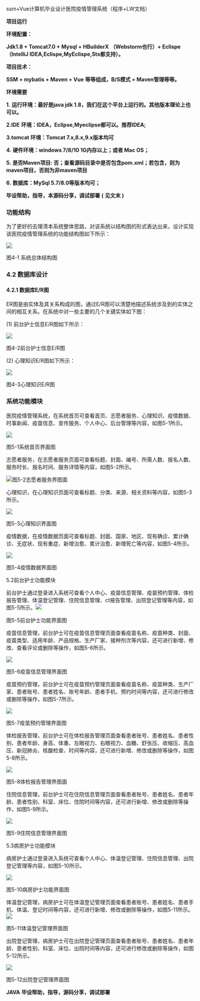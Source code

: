 ssm+Vue计算机毕业设计医院疫情管理系统（程序+LW文档）

**项目运行**

**环境配置：**

**Jdk1.8 + Tomcat7.0 + Mysql + HBuilderX** **（Webstorm也行）+ Eclispe（IntelliJ
IDEA,Eclispe,MyEclispe,Sts都支持）。**

**项目技术：**

**SSM + mybatis + Maven + Vue** **等等组成，B/S模式 + Maven管理等等。**

**环境需要**

**1.** **运行环境：最好是java jdk 1.8，我们在这个平台上运行的。其他版本理论上也可以。**

**2.IDE** **环境：IDEA，Eclipse,Myeclipse都可以。推荐IDEA;**

**3.tomcat** **环境：Tomcat 7.x,8.x,9.x版本均可**

**4.** **硬件环境：windows 7/8/10 1G内存以上；或者 Mac OS；**

**5.** **是否Maven项目: 否；查看源码目录中是否包含pom.xml；若包含，则为maven项目，否则为非maven项目**

**6.** **数据库：MySql 5.7/8.0等版本均可；**

**毕设帮助，指导，本源码分享，调试部署** **(** **见文末** **)**

### 功能结构

为了更好的去理清本系统整体思路，对该系统以结构图的形式表达出来，设计实现该医院疫情管理系统的功能结构图如下所示：

![](./res/29456872887b46ca90f33724efa1615e.png)

图4-1 系统总体结构图

### 4.2 数据库设计

####  4.2.1 数据库E/R图

ER图是由实体及其关系构成的图，通过E/R图可以清楚地描述系统涉及到的实体之间的相互关系。在系统中对一些主要的几个关键实体如下图：

(1) 前台护士信息E/R图如下所示：

![](./res/66a17943cf2e4d42b816d8cac36dd496.png)

图4-2前台护士信息E/R图

(2) 心理知识E/R图如下所示：

![](./res/26bd579b3f8c4a4a9b33967fe7622a77.png)

图4-3心理知识E/R图

### 系统功能模块

医院疫情管理系统，在系统首页可查看首页、志愿者服务、心理知识、疫情数据、时事新闻、疫苗信息、宣传服务、个人中心、后台管理等内容，如图5-1所示。

![](./res/d4ee9b64dbe2440ea5ae1d6c615cf1a3.png)

图5-1系统首页界面图

志愿者服务，在志愿者服务页面可查看标题、封面、编号、所需人数、报名人数、服务时长、报名时间、服务详情等内容，如图5-2所示。

![](./res/3196235601934b559479b48f3359f0b4.png)图5-2志愿者服务界图面

心理知识，在心理知识页面可查看标题、分类、来源、相关资料等内容，如图5-3所示。

![](./res/0e2ae879975d4fdeb5ff495237cde7bb.png)

图5-3心理知识界面图

疫情数据，在疫情数据页面可查看标题、封面、国家、地区、现有确诊、累计确诊、无症状、现有重症、新增治愈、累计治愈、新增死亡等内容，如图5-4所示。

![](./res/b79ef6ba65564d278a2e2d8b6657193f.png)

图5-4疫情数据界面图

5.2前台护士功能模块

前台护士通过登录进入系统可查看个人中心、疫苗信息管理、疫苗预约管理、体检报告管理、体温登记管理、住院信息管理、ct报告管理、出院登记管理等内容，如图5-5所示。![](./res/c1cd837ce9774625becd51b60f670e2d.png)

图5-5前台护士功能界面图

疫苗信息管理，前台护士可在疫苗信息管理页面查看疫苗名称、疫苗种类、封面、疫苗类型、适用年龄、产品规格、生产厂家、接种剂次等内容，还可进行新增、修改、查看评论或删除等操作，如图5-6所示。

![](./res/676c88eed09f46c0b15da4cf73f55c66.png)

图5-6疫苗信息管理界面图

疫苗预约管理，前台护士可在疫苗预约管理页面查看疫苗名称、疫苗种类、生产厂家、患者账号、患者姓名、账号年龄、患者手机、预约时间等内容，还可进行修改或删除等操作，如图5-7所示。

![](./res/889d8f4bc6464c1cbd9d90729f0d58ae.png)

图5-7疫苗预约管理界面图

体检报告管理，前台护士可在体检报告管理页面查看患者账号、患者姓名、患者性别、患者年龄、身高、体重、左眼视力、右眼视力、血糖、舒张压、收缩压、高血压、新冠肺炎、核酸检查、时间等内容，还可进行新增、修改或删除等操作，如图5-8所示。

![](./res/c4361f0812a544a8be5f04289ffd0404.png)

图5-8体检报告管理界图面

住院信息管理，前台护士可在住院信息管理页面查看患者账号、患者姓名、患者年龄、患者性别、科室、床位、住院时间等内容，还可进行新增、修改或删除等操作，如图5-9所示。

![](./res/beea097ec82e481594cf1902ae02fea6.png)

图5-9住院信息管理界面图

5.3病房护士功能模块

病房护士通过登录进入系统可查看个人中心、体温登记管理、住院信息管理、出院登记管理等内容，如图5-10所示。

![](./res/1843cb7ad4fb41bba3b0a1062947db0d.png)

图5-10病房护士功能界面图

体温登记管理，病房护士可在体温登记管理页面查看患者账号、患者姓名、患者手机、体温、登记时间等内容，还可进行新增、修改或删除等操作，如图5-11所示。![](./res/4a6c8aabd43f42a18b5c9de0b391b6c2.png)

图5-11体温登记管理界面图

出院登记管理，病房护士可在出院登记管理页面查看患者账号、患者姓名、患者年龄、患者性别、科室、床位、出院时间等内容，还可进行修改或删除等操作，如图5-12所示。

![](./res/f5d02f45453b4092a6e19f85f68e0729.png)

图5-12出院登记管理界面图

**JAVA** **毕设帮助，指导，源码分享，调试部署**


